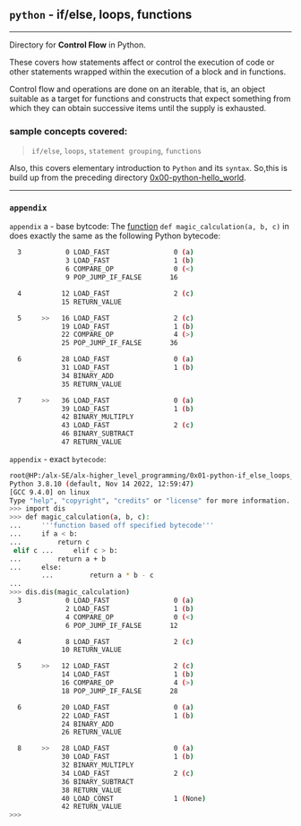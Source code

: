 ## `python` - if/else, loops, functions
---
Directory for **Control Flow** in Python.	 

These covers how statements affect or control the execution of code or other statements wrapped within the execution of a block and in functions.

Control flow and operations are done on an iterable, that is, an object suitable as a target for functions and constructs that expect something from which they can obtain successive items until the supply is exhausted. 

### sample concepts covered:
> `if/else`, `loops`, `statement grouping`, `functions`

Also, this covers elementary introduction to `Python` and its `syntax`. So,this is build up from the preceding directory [0x00-python-hello_world](../0x00-python-hello_world).

---
### `appendix` 
`appendix` a - base bytcode:
The [function](./102-magic_calculation.py) `def magic_calculation(a, b, c)` in does exactly the same as the following Python bytecode:
```bash
  3           0 LOAD_FAST                0 (a)
              3 LOAD_FAST                1 (b)
              6 COMPARE_OP               0 (<)
              9 POP_JUMP_IF_FALSE       16

  4          12 LOAD_FAST                2 (c)
             15 RETURN_VALUE

  5     >>   16 LOAD_FAST                2 (c)
             19 LOAD_FAST                1 (b)
             22 COMPARE_OP               4 (>)
             25 POP_JUMP_IF_FALSE       36

  6          28 LOAD_FAST                0 (a)
             31 LOAD_FAST                1 (b)
             34 BINARY_ADD
             35 RETURN_VALUE

  7     >>   36 LOAD_FAST                0 (a)
             39 LOAD_FAST                1 (b)
             42 BINARY_MULTIPLY
             43 LOAD_FAST                2 (c)
             46 BINARY_SUBTRACT
             47 RETURN_VALUE
```

`appendix` - exact `bytecode`:
```bash
root@HP:/alx-SE/alx-higher_level_programming/0x01-python-if_else_loops_functions# python3
Python 3.8.10 (default, Nov 14 2022, 12:59:47)
[GCC 9.4.0] on linux
Type "help", "copyright", "credits" or "license" for more information.
>>> import dis
>>> def magic_calculation(a, b, c):
...     '''function based off specified bytecode'''
...     if a < b:
...         return c
 elif c ...     elif c > b:
...         return a + b
...     else:
        ...         return a * b - c
...
>>> dis.dis(magic_calculation)
  3           0 LOAD_FAST                0 (a)
              2 LOAD_FAST                1 (b)
              4 COMPARE_OP               0 (<)
              6 POP_JUMP_IF_FALSE       12

  4           8 LOAD_FAST                2 (c)
             10 RETURN_VALUE

  5     >>   12 LOAD_FAST                2 (c)
             14 LOAD_FAST                1 (b)
             16 COMPARE_OP               4 (>)
             18 POP_JUMP_IF_FALSE       28

  6          20 LOAD_FAST                0 (a)
             22 LOAD_FAST                1 (b)
             24 BINARY_ADD
             26 RETURN_VALUE

  8     >>   28 LOAD_FAST                0 (a)
             30 LOAD_FAST                1 (b)
             32 BINARY_MULTIPLY
             34 LOAD_FAST                2 (c)
             36 BINARY_SUBTRACT
             38 RETURN_VALUE
             40 LOAD_CONST               1 (None)
             42 RETURN_VALUE
>>>
```
